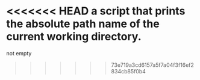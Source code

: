 <<<<<<< HEAD
a script that prints the absolute path name of the current working directory.
=======
not empty 
>>>>>>> 73e719a3cd6157a5f7a04f3f16ef2834cb85f0b4
